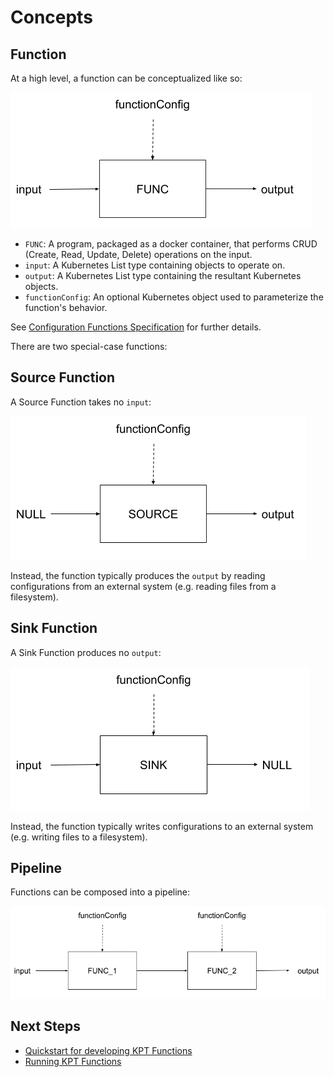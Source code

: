 # Concepts

## Function

At a high level, a function can be conceptualized like so:

![function][img-func]

- `FUNC`: A program, packaged as a docker container, that performs CRUD (Create, Read, Update,
  Delete) operations on the input.
- `input`: A Kubernetes List type containing objects to operate on.
- `output`: A Kubernetes List type containing the resultant Kubernetes objects.
- `functionConfig`: An optional Kubernetes object used to parameterize the function's behavior.

See [Configuration Functions Specification][spec] for further details.

There are two special-case functions:

## Source Function

A Source Function takes no `input`:

![source][img-source]

Instead, the function typically produces the `output` by reading configurations from an external
system (e.g. reading files from a filesystem).

## Sink Function

A Sink Function produces no `output`:

![sink][img-sink]

Instead, the function typically writes configurations to an external system (e.g. writing files to a filesystem).

## Pipeline

Functions can be composed into a pipeline:

![pipeline][img-pipeline]

## Next Steps

- [Quickstart for developing KPT Functions](develop-quickstart.md)
- [Running KPT Functions](run.md)

[spec]: https://github.com/kubernetes-sigs/kustomize/blob/master/cmd/config/docs/api-conventions/functions-spec.md
[img-func]: func.png
[img-pipeline]: pipeline.png
[img-source]: source.png
[img-sink]: sink.png
